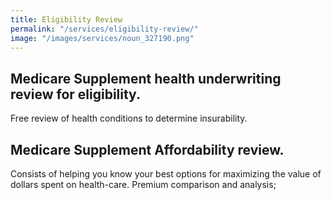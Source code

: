 ```yaml
---
title: Eligibility Review
permalink: "/services/eligibility-review/"
image: "/images/services/noun_327190.png"
---
```


## Medicare Supplement health underwriting review for eligibility.

Free review of health conditions to determine insurability.

## Medicare Supplement Affordability review.
 
Consists of helping you know your best options for maximizing the value of dollars spent on health-care. Premium comparison and analysis;
